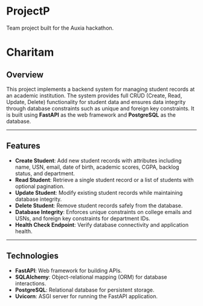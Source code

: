 # ProjectP
Team project built for the Auxia hackathon.

# Charitam

## Overview

This project implements a backend system for managing student records at an academic institution. The system provides full CRUD (Create, Read, Update, Delete) functionality for student data and ensures data integrity through database constraints such as unique and foreign key constraints. It is built using **FastAPI** as the web framework and **PostgreSQL** as the database.

---

## Features

- **Create Student**: Add new student records with attributes including name, USN, email, date of birth, academic scores, CGPA, backlog status, and department.
- **Read Student**: Retrieve a single student record or a list of students with optional pagination.
- **Update Student**: Modify existing student records while maintaining database integrity.
- **Delete Student**: Remove student records safely from the database.
- **Database Integrity**: Enforces unique constraints on college emails and USNs, and foreign key constraints for department IDs.
- **Health Check Endpoint**: Verify database connectivity and application health.

---

## Technologies

- **FastAPI**: Web framework for building APIs.
- **SQLAlchemy**: Object-relational mapping (ORM) for database interactions.
- **PostgreSQL**: Relational database for persistent storage.
- **Uvicorn**: ASGI server for running the FastAPI application.
